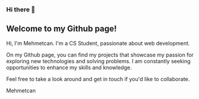 ### Hi there 👋

## Welcome to my Github page!

Hi, I'm Mehmetcan. I'm a CS Student, passionate about web development.

On my Github page, you can find my projects that showcase my passion for exploring new technologies and solving problems. I am constantly seeking opportunities to enhance my skills and knowledge.

Feel free to take a look around and get in touch if you'd like to collaborate.

Mehmetcan
